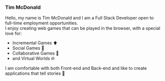 ### Tim McDonald

Hello, my name is Tim McDonald and I am a Full Stack Developer open to full-time employment opportunities.  
I enjoy creating web games that can be played in the browser, with a special love for:

- Incremental Games ⬆️
- Social Games 💬
- Collaborative Games 🤝
- and Virtual Worlds 🌐

I am comfortable with both Front-end and Back-end and like to create applications that tell stories 📜
